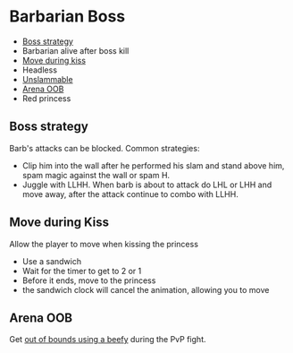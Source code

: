 # Barbarian Boss

- [Boss strategy](#boss)
- Barbarian alive after boss kill
- [Move during kiss](#move)
- Headless
- [Unslammable](/Gameplay/Glitches#unslammable)
- [Arena OOB](#oob)
- Red princess

## <a name="boss"></a>Boss strategy

Barb's attacks can be blocked. Common strategies:

- Clip him into the wall after he performed his slam and stand above him, spam magic against the wall or spam H.
- Juggle with LLHH. When barb is about to attack do LHL or LHH and move away, after the attack continue to combo with LLHH.

## <a name="move"></a>Move during Kiss

Allow the player to move when kissing the princess

- Use a sandwich
- Wait for the timer to get to 2 or 1
- Before it ends, move to the princess
- the sandwich clock will cancel the animation, allowing you to move

## <a name="oob"></a>Arena OOB

Get [out of bounds using a beefy](/Gameplay/OOB.md#beefy-oob) during the PvP fight.
